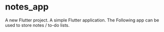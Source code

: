 # notes_app

A new Flutter project.
A simple Flutter application. The Following app can be used to store notes / to-do lists. 
